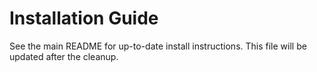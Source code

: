 # Installation Guide

See the main README for up-to-date install instructions. This file will be updated after the cleanup.
